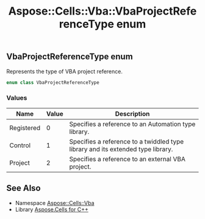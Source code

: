 ﻿---
title: Aspose::Cells::Vba::VbaProjectReferenceType enum
linktitle: VbaProjectReferenceType
second_title: Aspose.Cells for C++ API Reference
description: 'Aspose::Cells::Vba::VbaProjectReferenceType enum. Represents the type of VBA project reference in C++.'
type: docs
weight: 700
url: /cpp/aspose.cells.vba/vbaprojectreferencetype/
---
## VbaProjectReferenceType enum


Represents the type of VBA project reference.

```cpp
enum class VbaProjectReferenceType
```

### Values

| Name | Value | Description |
| --- | --- | --- |
| Registered | 0 | Specifies a reference to an Automation type library. |
| Control | 1 | Specifies a reference to a twiddled type library and its extended type library. |
| Project | 2 | Specifies a reference to an external VBA project. |

## See Also

* Namespace [Aspose::Cells::Vba](../)
* Library [Aspose.Cells for C++](../../)
